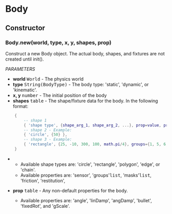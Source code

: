 Body
====

Constructor
-----------

### Body.new(world, type, x, y, shapes, prop)
Construct a new Body object. The actual body, shapes, and fixtures are not created until init().

_PARAMETERS_
* __world__ <kbd>World</kbd> - The physics world
* __type__ <kbd>String(BodyType)</kbd> - The body type: 'static', 'dynamic', or 'kinematic'.
* __x, y__ <kbd>number</kbd> - The initial position of the body
* __shapes__ <kbd>table</kbd> - The shape/fixture data for the body. In the following format:
```lua
	{
		-- shape 1
		{ 'shape type', {shape_arg_1, shape_arg_2, ...}, prop=value, prop2=value2, ... },
		-- shape 2 - Example:
		{ 'circle', {50} },
		-- shape 3 - Example:
		{ 'rectangle', {25, -10, 300, 100, math.pi/4}, groups={1, 5, 6, 7}, masks={3}, density=5}
	}
```
*
	* Available shape types are: 'circle', 'rectangle', 'polygon', 'edge', or 'chain'.
	* Available properties are: 'sensor', 'groups'<kbd>list</kbd>, 'masks'<kbd>list</kbd>, 'friction', 'restitution',

* __prop__ <kbd>table</kbd> - Any non-default properties for the body.
	* Available properties are: 'angle', 'linDamp', 'angDamp', 'bullet', 'fixedRot', and 'gScale'.